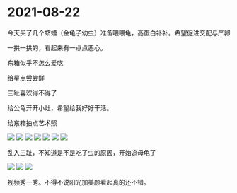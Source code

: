 # 2021-08-22

<page-tags text="发布于：2021-08-22"></page-tags>

今天买了几个蛴螬（金龟子幼虫）准备喂喂龟，高蛋白补补。希望促进交配与产卵
<video-container>
  <source src="./video-1.mp4"/>
</video-container>

一拱一拱的，看起来有一点点恶心。

东箱似乎不怎么爱吃

<video-container>
  <source src="./video-2.mp4"/>
</video-container>

给星点尝尝鲜

<video-container>
  <source src="./video-3.mp4"/>
</video-container>

三趾喜欢得不得了

<video-container>
  <source src="./video-4.mp4"/>
</video-container>

给公龟开开小灶，希望给我好好干活。

<video-container>
  <source src="./video-5.mp4"/>
</video-container>
<video-container>
  <source src="./video-6.mp4"/>
</video-container>
<video-container>
  <source src="./video-7.mp4"/>
</video-container>

给东箱拍点艺术照

<image-container>
 <img src="./image-1.jpeg"/>
</image-container>
<image-container>
 <img src="./image-2.jpeg"/>
</image-container>
<image-container>
 <img src="./image-3.jpeg"/>
</image-container>
<image-container>
 <img src="./image-4.jpeg"/>
</image-container>
<image-container>
 <img src="./image-5.jpeg"/>
</image-container>
<image-container>
 <img src="./image-6.jpeg"/>
</image-container>
<image-container>
 <img src="./image-7.jpeg"/>
</image-container>

乱入三趾，不知道是不是吃了虫的原因，开始追母龟了

<image-container>
 <img src="./image-8.jpeg"/>
</image-container>
<image-container>
 <img src="./image-9.jpeg"/>
</image-container>
<image-container>
 <img src="./image-10.jpeg"/>
</image-container>

视频秀一秀。不得不说阳光加美颜看起真的还不错。

</video-container>
<video-container>
  <source src="./video-8.mp4"/>
</video-container>
<video-container>
  <source src="./video-9.mp4"/>
</video-container>
